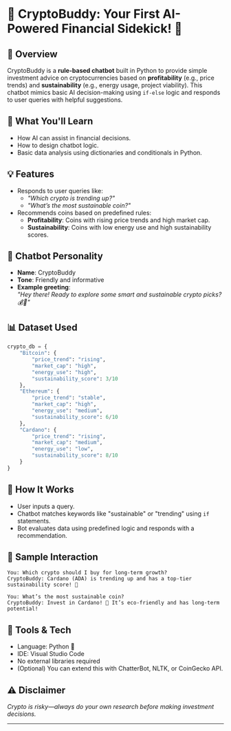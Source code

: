 # 🚀 CryptoBuddy: Your First AI-Powered Financial Sidekick! 🌟

## 📌 Overview

CryptoBuddy is a **rule-based chatbot** built in Python to provide simple investment advice on cryptocurrencies based on **profitability** (e.g., price trends) and **sustainability** (e.g., energy usage, project viability). This chatbot mimics basic AI decision-making using `if-else` logic and responds to user queries with helpful suggestions.

## 🧠 What You'll Learn

- How AI can assist in financial decisions.
- How to design chatbot logic.
- Basic data analysis using dictionaries and conditionals in Python.

## 💡 Features

- Responds to user queries like:
  - *"Which crypto is trending up?"*
  - *"What’s the most sustainable coin?"*
- Recommends coins based on predefined rules:
  - **Profitability**: Coins with rising price trends and high market cap.
  - **Sustainability**: Coins with low energy use and high sustainability scores.

## 🤖 Chatbot Personality

- **Name**: CryptoBuddy
- **Tone**: Friendly and informative
- **Example greeting**:  
  *"Hey there! Ready to explore some smart and sustainable crypto picks? 💰🌱"*

## 📊 Dataset Used

```python
crypto_db = {  
    "Bitcoin": {  
        "price_trend": "rising",  
        "market_cap": "high",  
        "energy_use": "high",  
        "sustainability_score": 3/10  
    },  
    "Ethereum": {  
        "price_trend": "stable",  
        "market_cap": "high",  
        "energy_use": "medium",  
        "sustainability_score": 6/10  
    },  
    "Cardano": {  
        "price_trend": "rising",  
        "market_cap": "medium",  
        "energy_use": "low",  
        "sustainability_score": 8/10  
    }  
}
````

## 🧠 How It Works

* User inputs a query.
* Chatbot matches keywords like "sustainable" or "trending" using `if` statements.
* Bot evaluates data using predefined logic and responds with a recommendation.

## 🧪 Sample Interaction

```
You: Which crypto should I buy for long-term growth?
CryptoBuddy: Cardano (ADA) is trending up and has a top-tier sustainability score! 🚀

You: What’s the most sustainable coin?
CryptoBuddy: Invest in Cardano! 🌱 It’s eco-friendly and has long-term potential!
```

## 🧰 Tools & Tech

* Language: Python 🐍
* IDE: Visual Studio Code
* No external libraries required
* (Optional) You can extend this with ChatterBot, NLTK, or CoinGecko API.

## ⚠️ Disclaimer

*Crypto is risky—always do your own research before making investment decisions.*

---


